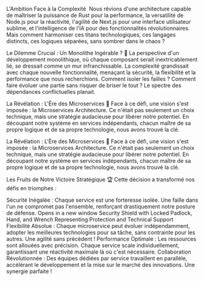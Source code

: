 L'Ambition Face à la Complexité ​
Nous rêvions d'une architecture capable de maîtriser la puissance de Rust pour la performance, la versatilité de Node.js pour la réactivité, l'agilité de Next.js pour une interface utilisateur sublime, et l'intelligence de l'IA pour des fonctionnalités révolutionnaires. Mais comment harmoniser ces titans technologiques, ces langages distincts, ces logiques séparées, sans sombrer dans le chaos ?​

Le Dilemme Crucial : Un Monolithe Ingérable ? 🚧
La perspective d'un développement monolithique, où chaque composant serait inextricablement lié, se dressait comme un mur infranchissable. La complexité grandissait avec chaque nouvelle fonctionnalité, menaçant la sécurité, la flexibilité et la performance que nous recherchions. Comment isoler les failles ? Comment faire évoluer une partie sans risquer de briser le tout ? Le spectre des dépendances conflictuelles planait.

La Révélation : L'Ère des Microservices 🌟
Face à ce défi, une vision s'est imposée : la Microservices Architecture. Ce n'était pas seulement un choix technique, mais une stratégie audacieuse pour libérer notre potentiel. En découpant notre système en services indépendants, chacun maître de sa propre logique et de sa propre technologie, nous avons trouvé la clé.


La Révélation : L'Ère des Microservices 🌟
Face à ce défi, une vision s'est imposée : la Microservices Architecture. Ce n'était pas seulement un choix technique, mais une stratégie audacieuse pour libérer notre potentiel. En découpant notre système en services indépendants, chacun maître de sa propre logique et de sa propre technologie, nous avons trouvé la clé.

Les Fruits de Notre Victoire Stratégique 🏆
Cette décision a transformé nos défis en triomphes :

Sécurité Inégalée : Chaque service est une forteresse isolée. Une faille dans l'un ne compromet pas l'ensemble, renforçant drastiquement notre posture de défense.
Opens in a new window
Security Shield with Locked Padlock, Hand, and Wrench Representing Protection and Technical Support
Flexibilité Absolue : Chaque microservice peut évoluer indépendamment, adopter les meilleures technologies pour sa tâche, sans contrainte pour les autres. Une agilité sans précédent !
Performance Optimale : Les ressources sont allouées avec précision. Chaque service scale individuellement, garantissant une réactivité maximale là où c'est nécessaire.
Collaboration Révolutionnée : Des équipes dédiées par service travaillent en parallèle, accélérant le développement et la mise sur le marché des innovations. Une synergie parfaite !

